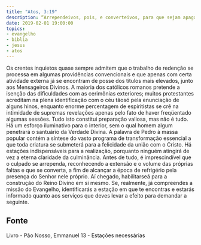 ```yaml
---
title: "Atos, 3:19"
description: “Arrependei­vos, pois, e convertei­vos, para que sejam apagados os vossos pecados e venham assim os tempos do refrigério pela presença do Senhor.”
date: 2019-02-01 19:00:00
topics: 
- evangelho
- biblia
- jesus
- atos
---
```



Os crentes inquietos quase sempre admitem que o trabalho de redenção se
processa em algumas providências convencionais e que apenas com certa atividade
externa já se encontram de posse dos títulos mais elevados, junto aos Mensageiros
Divinos.
A maioria dos católicos romanos pretende a isenção das dificuldades com
as cerimônias exteriores; muitos protestantes acreditam na plena identificação com o
céu tão­só pela enunciação de alguns hinos, enquanto enorme percentagem de
espiritistas se crê na intimidade de supremas revelações apenas pelo fato de haver
freqüentado algumas sessões.
Tudo isto constitui preparação valiosa, mas não é tudo.
Há um esforço iluminativo para o interior, sem o qual homem algum
penetrará o santuário da Verdade Divina.
A palavra de Pedro à massa popular contém a síntese do vasto programa de
transformação essencial a que toda criatura se submeterá para a felicidade da união
com o Cristo. Há estações indispensáveis para a realização, porquanto ninguém
atingirá de vez a eterna claridade da culminância.
Antes de tudo, é imprescindível que o culpado se arrependa, reconhecendo
a extensão e o volume das próprias faltas e que se converta, a fim de alcançar a
época de refrigério pela presença do Senhor nele próprio. Aí chegado, habilitar­se­á
para a construção do Reino Divino em si mesmo.
Se, realmente, já compreendes a missão do Evangelho, identificarás a
estação em que te encontras e estarás informado quanto aos serviços que deves levar
a efeito para demandar a seguinte.




## Fonte
Livro - Pão Nosso, Emmanuel
13 - Estações necessárias
